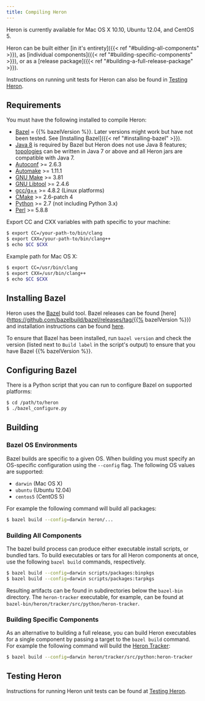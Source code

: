 ```yaml
---
title: Compiling Heron
---
```


Heron is currently available for Mac OS X 10.10, Ubuntu 12.04, and CentOS 5.

Heron can be built either [in it's entirety]({{< ref "#building-all-components" >}}), as
[individual components]({{< ref "#building-specific-components" >}}), or as a [release
package]({{< ref "#building-a-full-release-package" >}}).

Instructions on running unit tests for Heron can also be found in [Testing Heron](../../../contributors/testing).

## Requirements

You must have the following installed to compile Heron:

* [Bazel](http://bazel.io/docs/install.html) = {{% bazelVersion %}}. Later versions
  might work but have not been tested. See [Installing Bazel]({{< ref "#installing-bazel" >}}).
* [Java
  8](http://www.oracle.com/technetwork/java/javase/downloads/jdk8-downloads-2133151.html)
  is required by Bazel but Heron does not use Java 8 features;
  [topologies](../../../concepts/topologies) can be written in Java 7 or above and all
  Heron jars are compatible with Java 7.
* [Autoconf](http://www.gnu.org/software/autoconf/autoconf.html) >=
  2.6.3
* [Automake](https://www.gnu.org/software/automake/) >= 1.11.1
* [GNU Make](https://www.gnu.org/software/make/) >= 3.81
* [GNU Libtool](http://www.gnu.org/software/libtool/) >= 2.4.6
* [gcc/g++](https://gcc.gnu.org/) >= 4.8.2 (Linux platforms)
* [CMake](https://cmake.org/) >= 2.6-patch 4
* [Python](https://www.python.org/) >= 2.7 (not including Python 3.x)
* [Perl](https://www.perl.org/) >= 5.8.8

Export CC and CXX variables with path specific to your machine:

```bash
$ export CC=/your-path-to/bin/clang
$ export CXX=/your-path-to/bin/clang++
$ echo $CC $CXX
```

Example path for Mac OS X:
```bash
$ export CC=/usr/bin/clang
$ export CXX=/usr/bin/clang++
$ echo $CC $CXX
```

## Installing Bazel

Heron uses the [Bazel](http://bazel.io) build tool. Bazel releases can be found
[here](https://github.com/bazelbuild/bazel/releases/tag/{{% bazelVersion %}})
and installation instructions can be found [here](http://bazel.io/docs/install.html).

To ensure that Bazel has been installed, run `bazel version` and check the
version (listed next to `Build label` in the script's output) to ensure that you
have Bazel {{% bazelVersion %}}.

## Configuring Bazel

There is a Python script that you can run to configure Bazel on supported
platforms:

```bash
$ cd /path/to/heron
$ ./bazel_configure.py
```

## Building

### Bazel OS Environments

Bazel builds are specific to a given OS. When building you must specify an
OS-specific configuration using the `--config` flag. The following OS values
are supported:

* `darwin` (Mac OS X)
* `ubuntu` (Ubuntu 12.04)
* `centos5` (CentOS 5)

For example the following command will build all packages:

```bash
$ bazel build --config=darwin heron/...
```

### Building All Components

The bazel build process can produce either executable install scripts, or
bundled tars. To build executables or tars for all Heron components at once,
use the following `bazel build` commands, respectively.

```bash
$ bazel build --config=darwin scripts/packages:binpkgs
$ bazel build --config=darwin scripts/packages:tarpkgs
```

Resulting artifacts can be found in subdirectories below the `bazel-bin`
directory. The `heron-tracker` executable, for example, can be found at
`bazel-bin/heron/tracker/src/python/heron-tracker`.

### Building Specific Components

As an alternative to building a full release, you can build Heron executables for
a single component by passing a target to the `bazel build` command. For example
the following command will build the [Heron Tracker](../../../operators/heron-tracker):

```bash
$ bazel build --config=darwin heron/tracker/src/python:heron-tracker
```

## Testing Heron

Instructions for running Heron unit tests can be found at [Testing Heron](../../../contributors/testing).
